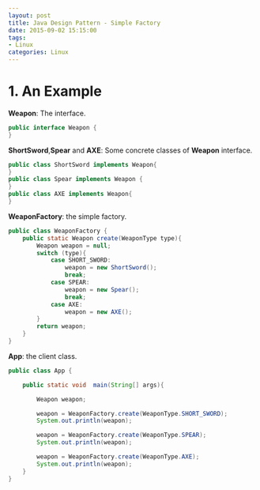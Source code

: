 ```yaml
---
layout: post
title: Java Design Pattern - Simple Factory
date: 2015-09-02 15:15:00
tags:
- Linux
categories: Linux
---
```


# 1. An Example
**Weapon**: The interface.
```java
public interface Weapon {
}
```
**ShortSword**,**Spear** and **AXE**: Some concrete classes of **Weapon** interface.
```java
public class ShortSword implements Weapon{
}
public class Spear implements Weapon {
}
public class AXE implements Weapon{
}
```
**WeaponFactory**: the simple factory.
```java
public class WeaponFactory {
    public static Weapon create(WeaponType type){
        Weapon weapon = null;
        switch (type){
            case SHORT_SWORD:
                weapon = new ShortSword();
                break;
            case SPEAR:
                weapon = new Spear();
                break;
            case AXE:
                weapon = new AXE();
        }
        return weapon;
    }
}
```
**App**: the client class.
```java
public class App {

    public static void  main(String[] args){

        Weapon weapon;

        weapon = WeaponFactory.create(WeaponType.SHORT_SWORD);
        System.out.println(weapon);

        weapon = WeaponFactory.create(WeaponType.SPEAR);
        System.out.println(weapon);

        weapon = WeaponFactory.create(WeaponType.AXE);
        System.out.println(weapon);
    }
}
```




